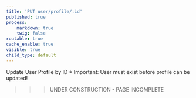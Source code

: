 ```yaml
---
title: 'PUT user/profile/:id'
published: true
process:
    markdown: true
    twig: false
routable: true
cache_enable: true
visible: true
child_type: default
---
```


Update User Profile by ID
         * Important: User must exist before profile can be updated!

>>> UNDER CONSTRUCTION - PAGE INCOMPLETE